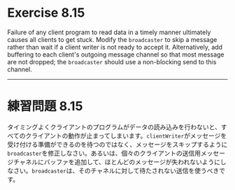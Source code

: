 # Exercise 8.15
Failure of any client program to read data in a timely manner ultimately causes all clients to get stuck. Modify the `broadcaster` to skip a message rather than wait if a client writer is not ready to accept it. Alternatively, add buffering to each client's outgoing message channel so that most message are not dropped; the `broadcaster` should use a non-blocking send to this channel.

---
# 練習問題 8.15
タイミングよくクライアントのプログラムがデータの読み込みを行わないと、すべてのクライアントの動作が止まってしまいます。`clientWriter`がメッセージを受け付ける準備ができるのを待つのではなく、メッセージをスキップするように`broadcaster`を修正しなさい。あるいは、個々のクライアントの送信用メッセージチャネルにバッファを追加して、ほとんどのメッセージが失われないようにしなさい。`broadcaster`は、そのチャネルに対して待たされない送信を使うべきです。
